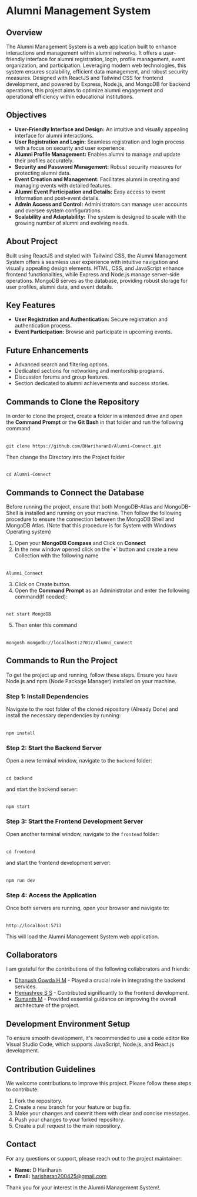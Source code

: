 # Alumni Management System

## Overview

The Alumni Management System is a web application built to enhance interactions and management within alumni networks. It offers a user-friendly interface for alumni registration, login, profile management, event organization, and participation. Leveraging modern web technologies, this system ensures scalability, efficient data management, and robust security measures. Designed with ReactJS and Tailwind CSS for frontend development, and powered by Express, Node.js, and MongoDB for backend operations, this project aims to optimize alumni engagement and operational efficiency within educational institutions.

## Objectives

- **User-Friendly Interface and Design:** An intuitive and visually appealing interface for alumni interactions.
- **User Registration and Login:** Seamless registration and login process with a focus on security and user experience.
- **Alumni Profile Management:** Enables alumni to manage and update their profiles accurately.
- **Security and Password Management:** Robust security measures for protecting alumni data.
- **Event Creation and Management:** Facilitates alumni in creating and managing events with detailed features.
- **Alumni Event Participation and Details:** Easy access to event information and post-event details.
- **Admin Access and Control:** Administrators can manage user accounts and oversee system configurations.
- **Scalability and Adaptability:** The system is designed to scale with the growing number of alumni and evolving needs.

## About Project

Built using ReactJS and styled with Tailwind CSS, the Alumni Management System offers a seamless user experience with intuitive navigation and visually appealing design elements. HTML, CSS, and JavaScript enhance frontend functionalities, while Express and Node.js manage server-side operations. MongoDB serves as the database, providing robust storage for user profiles, alumni data, and event details.

## Key Features

- **User Registration and Authentication:** Secure registration and authentication process.
- **Event Participation:** Browse and participate in upcoming events.
  
## Future Enhancements

- Advanced search and filtering options.
- Dedicated sections for networking and mentorship programs.
- Discussion forums and group features.
- Section dedicated to alumni achievements and success stories.

## Commands to Clone the Repository
In order to clone the project, create a folder in a intended drive and open the **Command Prompt** or the **Git Bash** in that folder and run the following command 
######
    git clone https://github.com/DHariharanD/Alumni-Connect.git
Then change the Directory into the Project folder 
######
    cd Alumni-Connect
 
## Commands to Connect the Database

Before running the project, ensure that both MongoDB-Atlas and MongoDB-Shell is installed and running on your machine. Then follow the following procedure to ensure the connection between the MongoDB Shell and MongoDB Atlas. (Note that this procedure is for System with Windows Operating system)

1. Open your **MongoDB Compass** and Click on **Connect**
2. In the new window opened click on the '**+**' button and create a new Collection with the following name 
######
    Alumni_Connect
3. Click on Create button.
4. Open the **Command Prompt** as an Administrator and enter the following command(If needed):
######
    net start MongoDB
5. Then enter this command
######
    mongosh mongodb://localhost:27017/Alumni_Connect

## Commands to Run the Project

To get the project up and running, follow these steps. Ensure you have Node.js and npm (Node Package Manager) installed on your machine.

### Step 1: Install Dependencies

Navigate to the root folder of the cloned repository (Already Done) and install the necessary dependencies by running:
######
    npm install

### Step 2: Start the Backend Server
Open a new terminal window, navigate to the `backend` folder:
######
    cd backend
and start the backend server:
######
    npm start

### Step 3: Start the Frontend Development Server
Open another terminal window, navigate to the `frontend` folder:
######
    cd frontend
 and start the frontend development server:
######
    npm run dev

### Step 4: Access the Application
Once both servers are running, open your browser and navigate to:
######
    http://localhost:5713
This will load the Alumni Management System web application.

## Collaborators

I am grateful for the contributions of the following collaborators and friends:

- [Dhanush Gowda H M](https://github.com/dhanushgowdahm) - Played a crucial role in integrating the backend services.
- [Hemashree S S](https://github.com/hemashree18) - Contributed significantly to the frontend development.
- [Sumanth M](https://github.com/Sumanth1116) - Provided essential guidance on improving the overall architecture of the project.

## Development Environment Setup
To ensure smooth development, it's recommended to use a code editor like Visual Studio Code, which supports JavaScript, Node.js, and React.js development.

## Contribution Guidelines
We welcome contributions to improve this project. Please follow these steps to contribute:
1. Fork the repository.
2. Create a new branch for your feature or bug fix.
3. Make your changes and commit them with clear and concise messages.
4. Push your changes to your forked repository.
5. Create a pull request to the main repository.

## Contact
For any questions or support, please reach out to the project maintainer:

- **Name:** D Hariharan
- **Email:** harisharan200425@gmail.com

Thank you for your interest in the Alumni Management System!.
